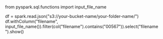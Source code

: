 from pyspark.sql.functions import input_file_name

df = spark.read.json("s3://your-bucket-name/your-folder-name/")
df.withColumn("filename", input_file_name()).filter(col("filename").contains("00567")).select("filename").show()
